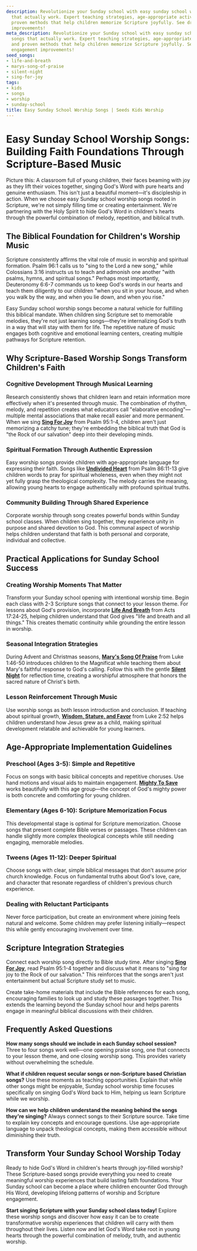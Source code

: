 ```yaml
---
description: Revolutionize your Sunday school with easy sunday school worship songs
  that actually work. Expert teaching strategies, age-appropriate activities, and
  proven methods that help children memorize Scripture joyfully. See dramatic engagement
  improvements!
meta_description: Revolutionize your Sunday school with easy sunday school worship
  songs that actually work. Expert teaching strategies, age-appropriate activities,
  and proven methods that help children memorize Scripture joyfully. See dramatic
  engagement improvements!
seed_songs:
- life-and-breath
- marys-song-of-praise
- silent-night
- sing-for-joy
tags:
- kids
- songs
- worship
- sunday-school
title: Easy Sunday School Worship Songs | Seeds Kids Worship
---
```

# Easy Sunday School Worship Songs: Building Faith Foundations Through Scripture-Based Music

Picture this: A classroom full of young children, their faces beaming with joy as they lift their voices together, singing God's Word with pure hearts and genuine enthusiasm. This isn't just a beautiful moment—it's discipleship in action. When we choose easy Sunday school worship songs rooted in Scripture, we're not simply filling time or creating entertainment. We're partnering with the Holy Spirit to hide God's Word in children's hearts through the powerful combination of melody, repetition, and biblical truth.

## The Biblical Foundation for Children's Worship Music

Scripture consistently affirms the vital role of music in worship and spiritual formation. Psalm 96:1 calls us to "sing to the Lord a new song," while Colossians 3:16 instructs us to teach and admonish one another "with psalms, hymns, and spiritual songs." Perhaps most importantly, Deuteronomy 6:6-7 commands us to keep God's words in our hearts and teach them diligently to our children "when you sit in your house, and when you walk by the way, and when you lie down, and when you rise."

Easy Sunday school worship songs become a natural vehicle for fulfilling this biblical mandate. When children sing Scripture set to memorable melodies, they're not just learning songs—they're internalizing God's truth in a way that will stay with them for life. The repetitive nature of music engages both cognitive and emotional learning centers, creating multiple pathways for Scripture retention.

## Why Scripture-Based Worship Songs Transform Children's Faith

### Cognitive Development Through Musical Learning

Research consistently shows that children learn and retain information more effectively when it's presented through music. The combination of rhythm, melody, and repetition creates what educators call "elaborative encoding"—multiple mental associations that make recall easier and more permanent. When we sing **[Sing For Joy](https://seedskidsworship.com/product/sing-for-joy-psalm-951-4-3/)** from Psalm 95:1-4, children aren't just memorizing a catchy tune; they're embedding the biblical truth that God is "the Rock of our salvation" deep into their developing minds.

### Spiritual Formation Through Authentic Expression

Easy worship songs provide children with age-appropriate language for expressing their faith. Songs like **[Undivided Heart](https://seedskidsworship.com/product/undivided-heart-psalm-8611-13-2/)** from Psalm 86:11-13 give children words to pray for spiritual wholeness, even when they might not yet fully grasp the theological complexity. The melody carries the meaning, allowing young hearts to engage authentically with profound spiritual truths.

### Community Building Through Shared Experience

Corporate worship through song creates powerful bonds within Sunday school classes. When children sing together, they experience unity in purpose and shared devotion to God. This communal aspect of worship helps children understand that faith is both personal and corporate, individual and collective.

## Practical Applications for Sunday School Success

### Creating Worship Moments That Matter

Transform your Sunday school opening with intentional worship time. Begin each class with 2-3 Scripture songs that connect to your lesson theme. For lessons about God's provision, incorporate **[Life And Breath](https://seedskidsworship.com/product/life-and-breath-acts-1724-25/)** from Acts 17:24-25, helping children understand that God gives "life and breath and all things." This creates thematic continuity while grounding the entire lesson in worship.

### Seasonal Integration Strategies

During Advent and Christmas seasons, **[Mary's Song Of Praise](https://seedskidsworship.com/product/marys-song-of-praise-luke-146-50/)** from Luke 1:46-50 introduces children to the Magnificat while teaching them about Mary's faithful response to God's calling. Follow this with the gentle **[Silent Night](https://seedskidsworship.com/product/silent-night-2/)** for reflection time, creating a worshipful atmosphere that honors the sacred nature of Christ's birth.

### Lesson Reinforcement Through Music

Use worship songs as both lesson introduction and conclusion. If teaching about spiritual growth, **[Wisdom, Stature, and Favor](https://seedskidsworship.com/product/wisdom-stature-and-favor-luke-252-2/)** from Luke 2:52 helps children understand how Jesus grew as a child, making spiritual development relatable and achievable for young learners.

## Age-Appropriate Implementation Guidelines

### Preschool (Ages 3-5): Simple and Repetitive

Focus on songs with basic biblical concepts and repetitive choruses. Use hand motions and visual aids to maintain engagement. **[Mighty To Save](https://seedskidsworship.com/product/mighty-to-save-zephaniah-317/)** works beautifully with this age group—the concept of God's mighty power is both concrete and comforting for young children.

### Elementary (Ages 6-10): Scripture Memorization Focus

This developmental stage is optimal for Scripture memorization. Choose songs that present complete Bible verses or passages. These children can handle slightly more complex theological concepts while still needing engaging, memorable melodies.

### Tweens (Ages 11-12): Deeper Spiritual

Choose songs with clear, simple biblical messages that don't assume prior church knowledge. Focus on fundamental truths about God's love, care, and character that resonate regardless of children's previous church experience.

### Dealing with Reluctant Participants

Never force participation, but create an environment where joining feels natural and welcome. Some children may prefer listening initially—respect this while gently encouraging involvement over time.

## Scripture Integration Strategies

Connect each worship song directly to Bible study time. After singing **[Sing For Joy](https://seedskidsworship.com/product/sing-for-joy-psalm-951-4-3/)**, read Psalm 95:1-4 together and discuss what it means to "sing for joy to the Rock of our salvation." This reinforces that the songs aren't just entertainment but actual Scripture study set to music.

Create take-home materials that include the Bible references for each song, encouraging families to look up and study these passages together. This extends the learning beyond the Sunday school hour and helps parents engage in meaningful biblical discussions with their children.

## Frequently Asked Questions

**How many songs should we include in each Sunday school session?**
Three to four songs work well—one opening praise song, one that connects to your lesson theme, and one closing worship song. This provides variety without overwhelming the schedule.

**What if children request secular songs or non-Scripture based Christian songs?**
Use these moments as teaching opportunities. Explain that while other songs might be enjoyable, Sunday school worship time focuses specifically on singing God's Word back to Him, helping us learn Scripture while we worship.

**How can we help children understand the meaning behind the songs they're singing?**
Always connect songs to their Scripture source. Take time to explain key concepts and encourage questions. Use age-appropriate language to unpack theological concepts, making them accessible without diminishing their truth.

## Transform Your Sunday School Worship Today

Ready to hide God's Word in children's hearts through joy-filled worship? These Scripture-based songs provide everything you need to create meaningful worship experiences that build lasting faith foundations. Your Sunday school can become a place where children encounter God through His Word, developing lifelong patterns of worship and Scripture engagement.

**Start singing Scripture with your Sunday school class today!** Explore these worship songs and discover how easy it can be to create transformative worship experiences that children will carry with them throughout their lives. Listen now and let God's Word take root in young hearts through the powerful combination of melody, truth, and authentic worship.

<script type="application/ld+json">
{
  "@context": "https://schema.org",
  "@type": "Article",
  "headline": "Easy Sunday School Worship Songs",
  "author": {
    "@type": "Organization",
    "name": "Seeds Kids Worship"
  },
  "publisher": {
    "@type": "Organization",
    "name": "Seeds Kids Worship",
    "logo": {
      "@type": "ImageObject",
      "url": "https://seedskidsworship.com/logo.png"
    }
  },
  "datePublished": "2025-09-04T11:56:30.639506",
  "dateModified": "2025-09-04T11:56:30.639529",
  "description": "Revolutionize your Sunday school with easy sunday school worship songs that actually work. Expert teaching strategies, age-appropriate activities, and proven me",
  "mainEntityOfPage": {
    "@type": "WebPage",
    "@id": "https://seedskidsworship.com/activities/easy-sunday-school-worship-songs/"
  }
}
</script>

<script type="application/ld+json">
{
  "@context": "https://schema.org",
  "@type": "Product",
  "name": "Life And Breath",
  "description": "Worship song declaring God as the source of life and breath from Acts 17:24-25",
  "url": "https://seedskidsworship.com/product/life-and-breath-acts-1724-25/",
  "brand": {
    "@type": "Brand",
    "name": "Seeds Kids Worship"
  },
  "category": "Children's Christian Music",
  "album": "Seeds of Purpose"
}
</script>

<script type="application/ld+json">
{
  "@context": "https://schema.org",
  "@type": "Product",
  "name": "Mary's Song Of Praise",
  "description": "Christmas song featuring Mary's Magnificat of praise from Luke 1:46-50",
  "url": "https://seedskidsworship.com/product/marys-song-of-praise-luke-146-50/",
  "brand": {
    "@type": "Brand",
    "name": "Seeds Kids Worship"
  },
  "category": "Children's Christian Music",
  "album": "Seeds of Christmas EP"
}
</script>

<script type="application/ld+json">
{
  "@context": "https://schema.org",
  "@type": "Product",
  "name": "Silent Night",
  "description": "Gentle traditional Christmas carol arranged for children's worship an

